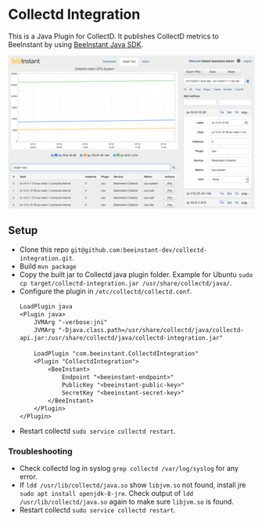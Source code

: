 # Collectd Integration
This is a Java Plugin for CollectD. It publishes CollectD metrics to BeeInstant by using [BeeInstant Java SDK](https://github.com/beeinstant-dev/beeinstant-java-sdk).

![Collectd metrics screenshot](collectd-metrics-screenshot.png)

## Setup
* Clone this repo `git@github.com:beeinstant-dev/collectd-integration.git`.
* Build `mvn package`
* Copy the built jar to Collectd java plugin folder. Example for Ubuntu `sudo cp target/collectd-integration.jar /usr/share/collectd/java/`.
* Configure the plugin in `/etc/collectd/collectd.conf`.
    ```
    LoadPlugin java
    <Plugin java>
        JVMArg "-verbose:jni"
        JVMArg "-Djava.class.path=/usr/share/collectd/java/collectd-api.jar:/usr/share/collectd/java/collectd-integration.jar"

        LoadPlugin "com.beeinstant.CollectdIntegration"
        <Plugin "CollectdIntegration">
            <BeeInstant>
                Endpoint "<beeinstant-endpoint>"
                PublicKey "<beeinstant-public-key>"
                SecretKey "<beeinstant-secret-key>"
            </BeeInstant>
        </Plugin>
    </Plugin>
    ```
* Restart collectd `sudo service collectd restart`.

### Troubleshooting
* Check collectd log in syslog `grep collectd /var/log/syslog` for any error.
* If `ldd /usr/lib/collectd/java.so` show `libjvm.so` not found, install jre `sudo apt install openjdk-8-jre`. Check output of `ldd /usr/lib/collectd/java.so` again to make sure `libjvm.so` is found.
* Restart collectd `sudo service collectd restart`.